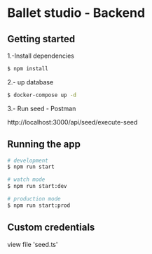 # Ballet studio - Backend

## Getting started

1.-Install dependencies

```sh
$ npm install
```

2.- up database

```sh
$ docker-compose up -d
```

3.- Run seed - Postman

http://localhost:3000/api/seed/execute-seed

## Running the app

```sh
# development
$ npm run start

# watch mode
$ npm run start:dev

# production mode
$ npm run start:prod
```

## Custom credentials

view file 'seed.ts'
